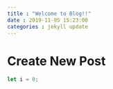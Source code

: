 ```yaml
---
title : "Welcome to Blog!!"
date : 2019-11-05 15:23:00
categories : jekyll update
---
```


# Create New Post

```Javascript
let i = 0;
```

